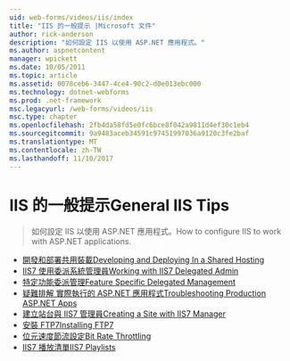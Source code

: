 ```yaml
---
uid: web-forms/videos/iis/index
title: "IIS 的一般提示 |Microsoft 文件"
author: rick-anderson
description: "如何設定 IIS 以使用 ASP.NET 應用程式。"
ms.author: aspnetcontent
manager: wpickett
ms.date: 10/05/2011
ms.topic: article
ms.assetid: 0078ceb6-3447-4ce4-90c2-d0e013ebc000
ms.technology: dotnet-webforms
ms.prod: .net-framework
msc.legacyurl: /web-forms/videos/iis
msc.type: chapter
ms.openlocfilehash: 2fb4da58fd5e0fc6bce8f042a9811d4ef30c1eb4
ms.sourcegitcommit: 9a9483aceb34591c97451997036a9120c3fe2baf
ms.translationtype: MT
ms.contentlocale: zh-TW
ms.lasthandoff: 11/10/2017
---
```

<a name="general-iis-tips"></a><span data-ttu-id="e65cf-103">IIS 的一般提示</span><span class="sxs-lookup"><span data-stu-id="e65cf-103">General IIS Tips</span></span>
====================
> <span data-ttu-id="e65cf-104">如何設定 IIS 以使用 ASP.NET 應用程式。</span><span class="sxs-lookup"><span data-stu-id="e65cf-104">How to configure IIS to work with ASP.NET applications.</span></span>


- [<span data-ttu-id="e65cf-105">開發和部署共用裝載</span><span class="sxs-lookup"><span data-stu-id="e65cf-105">Developing and Deploying In a Shared Hosting</span></span>](developing-and-deploying-in-a-shared-hosting.md)
- [<span data-ttu-id="e65cf-106">IIS7 使用委派系統管理員</span><span class="sxs-lookup"><span data-stu-id="e65cf-106">Working with IIS7 Delegated Admin</span></span>](working-with-iis7-deligated-admin.md)
- [<span data-ttu-id="e65cf-107">特定功能委派管理</span><span class="sxs-lookup"><span data-stu-id="e65cf-107">Feature Specific Delegated Management</span></span>](feature-specific-delegated-management.md)
- [<span data-ttu-id="e65cf-108">疑難排解 實際執行的 ASP.NET 應用程式</span><span class="sxs-lookup"><span data-stu-id="e65cf-108">Troubleshooting Production ASP.NET Apps</span></span>](troubleshooting-production-aspnet-apps.md)
- [<span data-ttu-id="e65cf-109">建立站台與 IIS7 管理員</span><span class="sxs-lookup"><span data-stu-id="e65cf-109">Creating a Site with IIS7 Manager</span></span>](creating-a-site-with-iis7-manager.md)
- [<span data-ttu-id="e65cf-110">安裝 FTP7</span><span class="sxs-lookup"><span data-stu-id="e65cf-110">Installing FTP7</span></span>](installing-ftp7.md)
- [<span data-ttu-id="e65cf-111">位元速度節流設定</span><span class="sxs-lookup"><span data-stu-id="e65cf-111">Bit Rate Throttling</span></span>](bit-rate-throttling.md)
- [<span data-ttu-id="e65cf-112">IIS7 播放清單</span><span class="sxs-lookup"><span data-stu-id="e65cf-112">IIS7 Playlists</span></span>](iis7-playlists.md)
